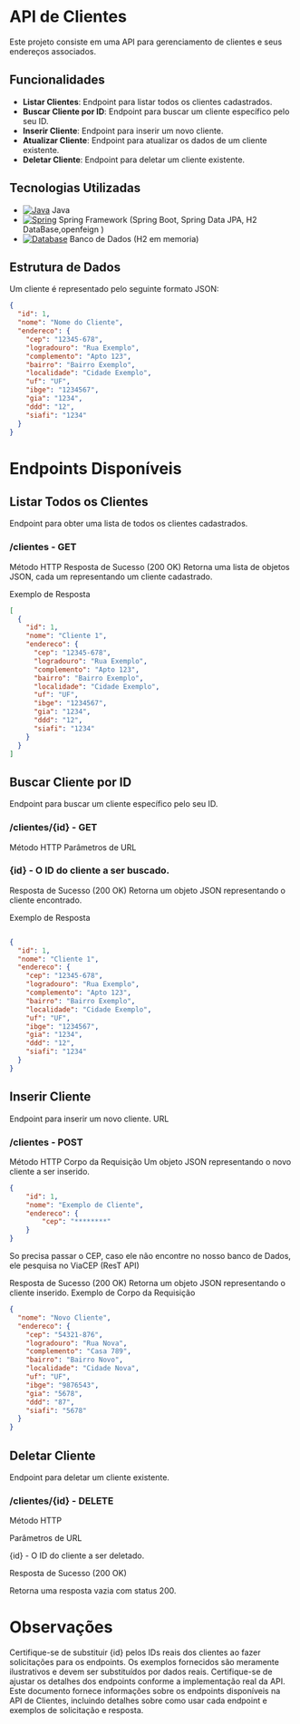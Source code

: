 # API de Clientes

Este projeto consiste em uma API para gerenciamento de clientes e seus endereços associados.

## Funcionalidades

- **Listar Clientes**: Endpoint para listar todos os clientes cadastrados.
- **Buscar Cliente por ID**: Endpoint para buscar um cliente específico pelo seu ID.
- **Inserir Cliente**: Endpoint para inserir um novo cliente.
- **Atualizar Cliente**: Endpoint para atualizar os dados de um cliente existente.
- **Deletar Cliente**: Endpoint para deletar um cliente existente.

## Tecnologias Utilizadas

- [![Java](https://img.shields.io/badge/Java-Programming-blue?style=for-the-badge&logo=java)](https://www.oracle.com/java/)
 Java
- [![Spring](https://img.shields.io/badge/Spring-Framework-green?style=for-the-badge&logo=spring)](https://spring.io/)
 Spring Framework (Spring Boot, Spring Data JPA, H2 DataBase,openfeign )
- [![Database](https://img.shields.io/badge/Database-MySQL,PostgreSQL-blue?style=for-the-badge&logo=mysql&logoColor=white)](https://www.mysql.com/)
 Banco de Dados (H2 em memoria)
## Estrutura de Dados

Um cliente é representado pelo seguinte formato JSON:

```json
{
  "id": 1,
  "nome": "Nome do Cliente",
  "endereco": {
    "cep": "12345-678",
    "logradouro": "Rua Exemplo",
    "complemento": "Apto 123",
    "bairro": "Bairro Exemplo",
    "localidade": "Cidade Exemplo",
    "uf": "UF",
    "ibge": "1234567",
    "gia": "1234",
    "ddd": "12",
    "siafi": "1234"
  }
}
```
# Endpoints Disponíveis

## Listar Todos os Clientes
Endpoint para obter uma lista de todos os clientes cadastrados.


### /clientes - GET
Método HTTP
Resposta de Sucesso (200 OK)
Retorna uma lista de objetos JSON, cada um representando um cliente cadastrado.

Exemplo de Resposta

```json
[
  {
    "id": 1,
    "nome": "Cliente 1",
    "endereco": {
      "cep": "12345-678",
      "logradouro": "Rua Exemplo",
      "complemento": "Apto 123",
      "bairro": "Bairro Exemplo",
      "localidade": "Cidade Exemplo",
      "uf": "UF",
      "ibge": "1234567",
      "gia": "1234",
      "ddd": "12",
      "siafi": "1234"
    }
  }
]
```
## Buscar Cliente por ID
Endpoint para buscar um cliente específico pelo seu ID.

### /clientes/{id} - GET
Método HTTP
Parâmetros de URL

### {id} - O ID do cliente a ser buscado.
Resposta de Sucesso (200 OK)
Retorna um objeto JSON representando o cliente encontrado.

Exemplo de Resposta

```json

{
  "id": 1,
  "nome": "Cliente 1",
  "endereco": {
    "cep": "12345-678",
    "logradouro": "Rua Exemplo",
    "complemento": "Apto 123",
    "bairro": "Bairro Exemplo",
    "localidade": "Cidade Exemplo",
    "uf": "UF",
    "ibge": "1234567",
    "gia": "1234",
    "ddd": "12",
    "siafi": "1234"
  }
}
```
## Inserir Cliente
Endpoint para inserir um novo cliente.
URL
### /clientes - POST
Método HTTP
Corpo da Requisição
Um objeto JSON representando o novo cliente a ser inserido.

```json
{
    "id": 1,
    "nome": "Exemplo de Cliente",
    "endereco": {
        "cep": "********"
    }
}
```

So precisa passar o CEP, caso ele não encontre no nosso banco de Dados, ele pesquisa no ViaCEP (ResT API)

Resposta de Sucesso (200 OK)
Retorna um objeto JSON representando o cliente inserido.
Exemplo de Corpo da Requisição

```json
{
  "nome": "Novo Cliente",
  "endereco": {
    "cep": "54321-876",
    "logradouro": "Rua Nova",
    "complemento": "Casa 789",
    "bairro": "Bairro Novo",
    "localidade": "Cidade Nova",
    "uf": "UF",
    "ibge": "9876543",
    "gia": "5678",
    "ddd": "87",
    "siafi": "5678"
  }
}
```

## Deletar Cliente
Endpoint para deletar um cliente existente.
### /clientes/{id} - DELETE
Método HTTP

Parâmetros de URL

{id} - O ID do cliente a ser deletado.

Resposta de Sucesso (200 OK)

Retorna uma resposta vazia com status 200.

# Observações
Certifique-se de substituir {id} pelos IDs reais dos clientes ao fazer solicitações para os endpoints.
Os exemplos fornecidos são meramente ilustrativos e devem ser substituídos por dados reais.
Certifique-se de ajustar os detalhes dos endpoints conforme a implementação real da API.
Este documento fornece informações sobre os endpoints disponíveis na API de Clientes, incluindo detalhes sobre como usar cada endpoint e exemplos de solicitação e resposta.





